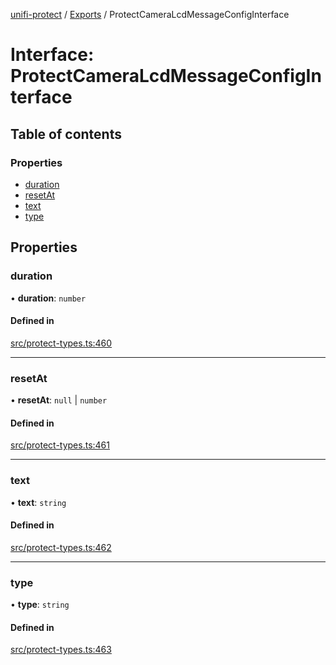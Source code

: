 [unifi-protect](../README.md) / [Exports](../modules.md) / ProtectCameraLcdMessageConfigInterface

# Interface: ProtectCameraLcdMessageConfigInterface

## Table of contents

### Properties

- [duration](ProtectCameraLcdMessageConfigInterface.md#duration)
- [resetAt](ProtectCameraLcdMessageConfigInterface.md#resetat)
- [text](ProtectCameraLcdMessageConfigInterface.md#text)
- [type](ProtectCameraLcdMessageConfigInterface.md#type)

## Properties

### duration

• **duration**: `number`

#### Defined in

[src/protect-types.ts:460](https://github.com/hjdhjd/unifi-protect/blob/12bffbb/src/protect-types.ts#L460)

___

### resetAt

• **resetAt**: ``null`` \| `number`

#### Defined in

[src/protect-types.ts:461](https://github.com/hjdhjd/unifi-protect/blob/12bffbb/src/protect-types.ts#L461)

___

### text

• **text**: `string`

#### Defined in

[src/protect-types.ts:462](https://github.com/hjdhjd/unifi-protect/blob/12bffbb/src/protect-types.ts#L462)

___

### type

• **type**: `string`

#### Defined in

[src/protect-types.ts:463](https://github.com/hjdhjd/unifi-protect/blob/12bffbb/src/protect-types.ts#L463)
